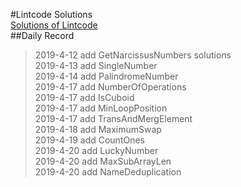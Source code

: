 #Lintcode Solutions</br>
[Solutions of Lintcode](https://www.lintcode.com/problem/ "Solutions of Lintcode")</br>
##Daily Record</br>
>2019-4-12 add GetNarcissusNumbers solutions          </br>
>2019-4-13 add SingleNumber                           </br>
>2019-4-14 add PalindromeNumber                       </br>
>2019-4-17 add NumberOfOperations                     </br>
>2019-4-17 add IsCuboid                               </br>
>2019-4-17 add MinLoopPosition                        </br>
>2019-4-17 add TransAndMergElement                    </br>
>2019-4-18 add MaximumSwap                            </br>
>2019-4-19 add CountOnes                              </br>
>2019-4-20 add LuckyNumber                            </br>
>2019-4-20 add MaxSubArrayLen                         </br>
>2019-4-20 add NameDeduplication                      </br>
